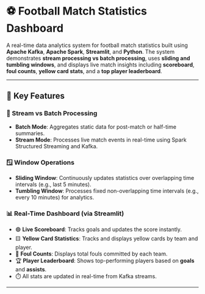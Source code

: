 # ⚽ Football Match Statistics Dashboard

A real-time data analytics system for football match statistics built using **Apache Kafka**, **Apache Spark**, **Streamlit**, and **Python**. The system demonstrates **stream processing vs batch processing**, uses **sliding and tumbling windows**, and displays live match insights including **scoreboard**, **foul counts**, **yellow card stats**, and a **top player leaderboard**.

---

## 🚀 Key Features

### 🔄 Stream vs Batch Processing
- **Batch Mode**: Aggregates static data for post-match or half-time summaries.
- **Stream Mode**: Processes live match events in real-time using Spark Structured Streaming and Kafka.

### 🪟 Window Operations
- **Sliding Window**: Continuously updates statistics over overlapping time intervals (e.g., last 5 minutes).
- **Tumbling Window**: Processes fixed non-overlapping time intervals (e.g., every 10 minutes) for analytics.

### 📊 Real-Time Dashboard (via Streamlit)
- 🟢 **Live Scoreboard**: Tracks goals and updates the score instantly.
- 🟨 **Yellow Card Statistics**: Tracks and displays yellow cards by team and player.
- 🚫 **Foul Counts**: Displays total fouls committed by each team.
- 🏆 **Player Leaderboard**: Shows top-performing players based on **goals** and **assists**.
- ⏱️ All stats are updated in real-time from Kafka streams.

---
